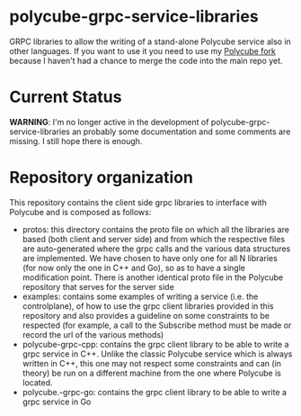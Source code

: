 # polycube-grpc-service-libraries
GRPC libraries to allow the writing of a stand-alone Polycube service also in other languages. If you want to use it you need to use my [Polycube fork](https://github.com/pinoOgni/polycube) because I haven't had a chance to merge the code into the main repo yet. 

# Current Status

**WARNING**: I'm no longer active in the development of polycube-grpc-service-libraries an probably some documentation and some comments are missing. I still hope there is enough.


# Repository organization

This repository contains the client side grpc libraries to interface with Polycube and is composed as follows:

* protos: this directory contains the proto file on which all the libraries are based (both client and server side) and from which the respective files are auto-generated where the grpc calls and the various data structures are implemented. We have chosen to have only one for all N libraries (for now only the one in C++ and Go), so as to have a single modification point. There is another identical proto file in the Polycube repository that serves for the server side
* examples: contains some examples of writing a service (i.e. the controlplane), of how to use the grpc client libraries provided in this repository and also provides a guideline on some constraints to be respected (for example, a call to the Subscribe method must be made or record the url of the various methods)
* polycube-grpc-cpp: contains the grpc client library to be able to write a grpc service in C++. Unlike the classic Polycube service which is always written in C++, this one may not respect some constraints and can (in theory) be run on a different machine from the one where Polycube is located.
* polycube.-grpc-go: contains the grpc client library to be able to write a grpc service in Go

